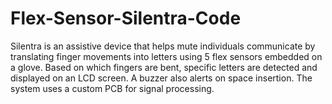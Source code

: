 # Flex-Sensor-Silentra-Code
Silentra is an assistive device that helps mute individuals communicate by translating finger movements into letters using 5 flex sensors embedded on a glove. Based on which fingers are bent, specific letters are detected and displayed on an LCD screen. A buzzer also alerts on space insertion. The system uses a custom PCB for signal processing.
